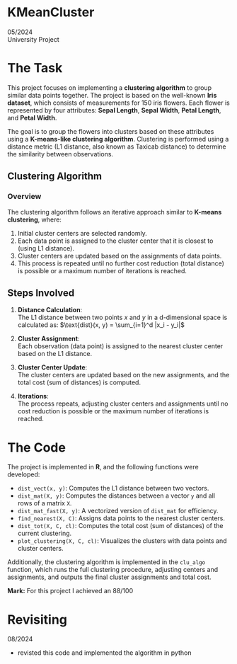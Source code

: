 # KMeanCluster

05/2024  
University Project

# The Task

This project focuses on implementing a **clustering algorithm** to group similar data points together. The project is based on the well-known **Iris dataset**, which consists of measurements for 150 iris flowers. Each flower is represented by four attributes: **Sepal Length**, **Sepal Width**, **Petal Length**, and **Petal Width**.

The goal is to group the flowers into clusters based on these attributes using a **K-means-like clustering algorithm**. Clustering is performed using a distance metric (L1 distance, also known as Taxicab distance) to determine the similarity between observations. 

## Clustering Algorithm

### Overview

The clustering algorithm follows an iterative approach similar to **K-means clustering**, where:
1. Initial cluster centers are selected randomly.
2. Each data point is assigned to the cluster center that it is closest to (using L1 distance).
3. Cluster centers are updated based on the assignments of data points.
4. This process is repeated until no further cost reduction (total distance) is possible or a maximum number of iterations is reached.

## Steps Involved

1. **Distance Calculation**:  
   The L1 distance between two points $x$ and $y$ in a d-dimensional space is calculated as:
   $\text{dist}(x, y) = \sum_{i=1}^d |x_i - y_i|$

2. **Cluster Assignment**:  
   Each observation (data point) is assigned to the nearest cluster center based on the L1 distance.

3. **Cluster Center Update**:  
   The cluster centers are updated based on the new assignments, and the total cost (sum of distances) is computed.

4. **Iterations**:  
   The process repeats, adjusting cluster centers and assignments until no cost reduction is possible or the maximum number of iterations is reached.

# The Code

The project is implemented in **R**, and the following functions were developed:

- `dist_vect(x, y)`: Computes the L1 distance between two vectors.
- `dist_mat(X, y)`: Computes the distances between a vector `y` and all rows of a matrix `X`.
- `dist_mat_fast(X, y)`: A vectorized version of `dist_mat` for efficiency.
- `find_nearest(X, C)`: Assigns data points to the nearest cluster centers.
- `dist_tot(X, C, cl)`: Computes the total cost (sum of distances) of the current clustering.
- `plot_clustering(X, C, cl)`: Visualizes the clusters with data points and cluster centers.

Additionally, the clustering algorithm is implemented in the `clu_algo` function, which runs the full clustering procedure, adjusting centers and assignments, and outputs the final cluster assignments and total cost.


**Mark:** For this project I achieved an 88/100

# Revisiting
08/2024 <br>
- revisted this code and implemented the algorithm in python
